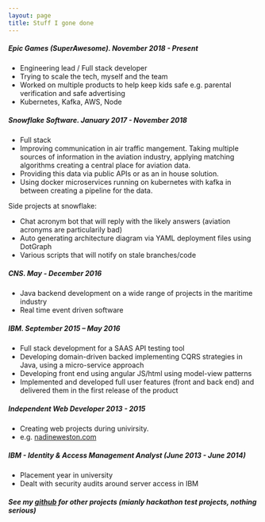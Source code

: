 ```yaml
---
layout: page
title: Stuff I gone done
---
```


##### Epic Games (SuperAwesome). November 2018 - Present

- Engineering lead / Full stack developer
- Trying to scale the tech, myself and the team
- Worked on multiple products to help keep kids safe e.g. parental verification and safe advertising
- Kubernetes, Kafka, AWS, Node

##### Snowflake Software. January 2017 - November 2018

- Full stack
- Improving communication in air traffic mangement. Taking multiple sources of information in the aviation industry, applying matching algorithms creating a central place for aviation data.
- Providing this data via public APIs or as an in house solution. 
- Using docker microservices running on kubernetes with kafka in between creating a pipeline for the data.

Side projects at snowflake:

 - Chat acronym bot that will reply with the likely answers (aviation acronyms are particularily bad)
 - Auto generating architecture diagram via YAML deployment files using DotGraph
 - Various scripts that will notify on stale branches/code

##### CNS. May - December 2016

- Java backend development on a wide range of projects in the maritime industry
- Real time event driven software

##### IBM. September 2015 – May 2016

 - Full stack development for a SAAS API testing tool
 - Developing domain-driven backed implementing CQRS strategies in Java, using a micro-service approach
 - Developing front end using angular JS/html using model-view patterns
 - Implemented and developed full user features (front and back end) and delivered them in the first release of the product

##### Independent Web Developer 2013 - 2015

 - Creating web projects during univirsity.
 - e.g. [nadineweston.com](http://nadineweston.com/) 

##### IBM - Identity & Access Management Analyst (June 2013 - June 2014)

- Placement year in university
- Dealt with security audits around server access in IBM

##### See my [github](https://github.com/podypodpod) for other projects (mianly hackathon test projects, nothing serious)
